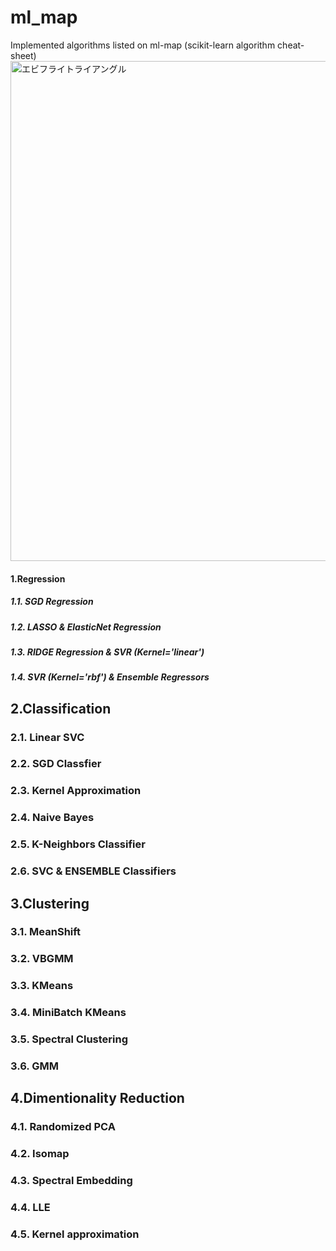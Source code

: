 # ml_map
Implemented algorithms listed on ml-map (scikit-learn algorithm cheat-sheet)
<img width="800" src="https://user-images.githubusercontent.com/60038634/138719935-d4cf8094-9cc3-4afd-ace5-aa6a8b134af3.png" alt="エビフライトライアングル" title="サンプル">


#### 1.Regression
##### 1.1. SGD Regression
##### 1.2. LASSO & ElasticNet Regression
##### 1.3. RIDGE Regression & SVR (Kernel='linear')
##### 1.4. SVR (Kernel='rbf') & Ensemble Regressors

## 2.Classification
### 2.1. Linear SVC
### 2.2. SGD Classfier
### 2.3. Kernel Approximation
### 2.4. Naive Bayes
### 2.5. K-Neighbors Classifier
### 2.6. SVC & ENSEMBLE Classifiers

## 3.Clustering
### 3.1. MeanShift
### 3.2. VBGMM
### 3.3. KMeans
### 3.4. MiniBatch KMeans
### 3.5. Spectral Clustering
### 3.6. GMM

## 4.Dimentionality Reduction
### 4.1. Randomized PCA
### 4.2. Isomap
### 4.3. Spectral Embedding
### 4.4. LLE
### 4.5. Kernel approximation
